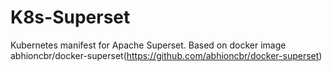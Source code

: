 # K8s-Superset
Kubernetes manifest for Apache Superset. Based on docker image abhioncbr/docker-superset(https://github.com/abhioncbr/docker-superset)
